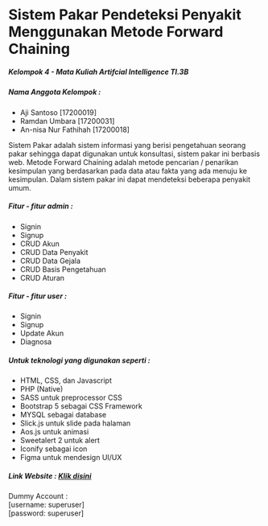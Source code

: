 <h1>Sistem Pakar Pendeteksi Penyakit Menggunakan Metode Forward Chaining</h1>
<h5>Kelompok 4 - Mata Kuliah Artifcial Intelligence TI.3B</h5>
<h5>Nama Anggota Kelompok : </h5>
<ul>
  <li>Aji Santoso [17200019]</li>
  <li>Ramdan Umbara [17200031]</li>
  <li>An-nisa Nur Fathihah [17200018]</li>
</ul>
<p>Sistem Pakar adalah sistem informasi yang berisi pengetahuan seorang pakar sehingga dapat digunakan untuk konsultasi, sistem pakar ini berbasis web. Metode Forward Chaining adalah metode pencarian / penarikan kesimpulan yang berdasarkan pada data atau fakta yang ada menuju ke kesimpulan. Dalam sistem pakar ini dapat mendeteksi beberapa penyakit umum.</p>
<h5>Fitur - fitur admin : </h5>
<ul>
  <li>Signin</li>
  <li>Signup</li>
  <li>CRUD Akun</li>
  <li>CRUD Data Penyakit</li>
  <li>CRUD Data Gejala</li>
  <li>CRUD Basis Pengetahuan</li>
  <li>CRUD Aturan</li>
</ul>
<h5>Fitur - fitur user : </h5>
<ul>
  <li>Signin</li>
  <li>Signup</li>
  <li>Update Akun</li>
  <li>Diagnosa</li>
</ul>
<h5>Untuk teknologi yang digunakan seperti :</h5>
<ul>
  <li>HTML, CSS, dan Javascript</li>
  <li>PHP (Native)</li>
  <li>SASS untuk preprocessor CSS</li>
  <li>Bootstrap 5 sebagai CSS Framework</li>
  <li>MYSQL sebagai database</li>
  <li>Slick.js untuk slide pada halaman</li>
  <li>Aos.js untuk animasi</li>
  <li>Sweetalert 2 untuk alert</li>
  <li>Iconify sebagai icon</li>
  <li>Figma untuk mendesign UI/UX</li>
</ul>
<h5>Link Website : <a href="https://kodekuini.xyz/sikar/" target="_blank">Klik disini</a></h5>
<p>Dummy Account : <br>
  [username: superuser]<br>[password: superuser]</p>
